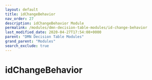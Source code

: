 ```yaml
---
layout: default
title: idChangeBehavior
nav_order: 27
description: idChangeBehavior Module
permalink: /modules/dmn-decision-table-modules/id-change-behavior
last_modified_date: 2020-04-27T17:54:08+0000
parent: "DMN Decision Table Modules"
grand_parent: "Modules"
search_exclude: true
---
```


# idChangeBehavior
